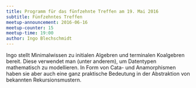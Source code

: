 ```yaml
---
title: Programm für das fünfzehnte Treffen am 19. Mai 2016
subtitle: Fünfzehntes Treffen
meetup-announcement: 2016-06-16
meetup-counter: 15
meetup-time: 19:00
author: Ingo Blechschmidt
---
```


Ingo stellt Minimalwissen zu initialen Algebren und terminalen Koalgebren
bereit. Diese verwendet man (unter anderem), um Datentypen mathematisch zu
modellieren. In Form von Cata- und Anamorphismen haben sie aber auch eine ganz
praktische Bedeutung in der Abstraktion von bekannten Rekursionsmustern.
